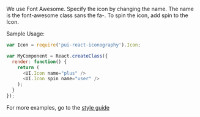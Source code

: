 We use Font Awesome. Specify the icon by changing the name.
The name is the font-awesome class sans the fa-. To spin the icon, add spin to the Icon.

Sample Usage:
```js
var Icon = require('pui-react-iconography').Icon;

var MyComponent = React.createClass({
  render: function() {
    return (
      <UI.Icon name="plus" />
      <UI.Icon spin name="user" />
    );
  }
});

```

For more examples, go to the [style guide](http://styleguide.cfapps.io/elements.html#iconography)